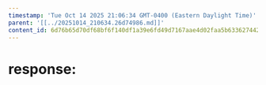 ```yaml
---
timestamp: 'Tue Oct 14 2025 21:06:34 GMT-0400 (Eastern Daylight Time)'
parent: '[[../20251014_210634.26d74986.md]]'
content_id: 6d76b65d70df68bf6f140df1a39e6fd49d7167aae4d02faa5b63362744266256
---
```


# response:
